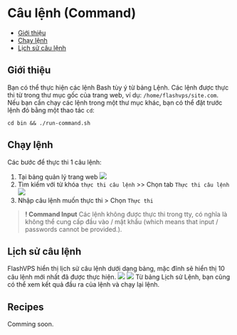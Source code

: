 # Câu lệnh (Command)

<!-- TOC -->

- [Giới thiệu](#giới-thiệu)
- [Chạy lệnh](#chạy-lệnh)
- [Lịch sử câu lệnh](#lịch-sử-câu-lệnh)


<!-- /TOC -->

<a id="markdown-giới-thiệu" name="giới-thiệu"></a>

## Giới thiệu
Bạn có thể thực hiện các lệnh Bash tùy ý từ bảng Lệnh. Các lệnh được thực thi từ trong thư mục gốc của trang web, ví dụ: `/home/flashvps/site.com`. Nếu bạn cần chạy các lệnh trong một thư mục khác, bạn có thể đặt trước lệnh đó bằng một thao tác `cd`:

`cd bin && ./run-command.sh`

<a id="markdown-chạy-lệnh" name="chạy-lệnh"></a>

## Chạy lệnh
Các bước để thực thi 1 câu lệnh:
1. Tại bảng quản lý trang web
![](/vendor/docs/images/site-dashboard.png)
2. Tìm kiếm với từ khóa `thực thi câu lệnh` >> Chọn tab `Thực thi câu lệnh`
![](/vendor/docs/images/site-command-01.png)
3. Nhập câu lệnh muốn thực thi > Chọn `Thực thi`

> **! Command Input**
> Các lệnh không được thực thi trong tty, có nghĩa là không thể cung cấp đầu vào / mật khẩu (which means that input / passwords cannot be provided.).

<a id="markdown-lịch-sử-câu-lệnh" name="lịch-sử-câu-lệnh"></a>

## Lịch sử câu lệnh
FlashVPS hiển thị lịch sử câu lệnh dưới dạng bảng, mặc đĩnh sẽ hiển thị 10 câu lệnh mới nhất đã được thực hiện. 
![](/vendor/docs/images/site-command-history-01.png)
![](/vendor/docs/images/site-command-history-02.png)
Từ bảng Lịch sử Lệnh, bạn cũng có thể xem kết quả đầu ra của lệnh và chạy lại lệnh.

<a id="markdown-recipes" name="recipes"></a>

## Recipes
Comming soon.
